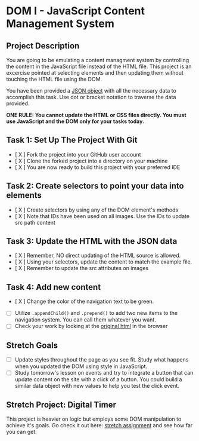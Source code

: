 # DOM I - JavaScript Content Management System

## Project Description
You are going to be emulating a content managment system by controlling the content in the JavaScript file instead of the HTML file. This project is an excercise pointed at selecting elements and then updating them without touching the HTML file using the DOM.

You have been provided a [JSON object](js/index.js) with all the necessary data to accomplish this task.  Use dot or bracket notation to traverse the data provided.

**ONE RULE: You cannot update the HTML or CSS files directly.  You must use JavaScript and the DOM only for your tasks today.**

## Task 1: Set Up The Project With Git

* [ X ] Fork the project into your GitHub user account
* [ X ] Clone the forked project into a directory on your machine
* [ X ] You are now ready to build this project with your preferred IDE

## Task 2: Create selectors to point your data into elements
* [ X ] Create selectors by using any of the DOM element's methods
* [ X ] Note that IDs have been used on all images.  Use the IDs to update src path content

## Task 3: Update the HTML with the JSON data
* [ X ] Remember, NO direct updating of the HTML source is allowed.
* [ X ] Using your selectors, update the content to match the example file.
* [ X ] Remember to update the src attributes on images

## Task 4: Add new content
* [ X ] Change the color of the navigation text to be green.
* [ ] Utilize `.appendChild()` and `.prepend()` to add two new items to the navigation system. You can call them whatever you want.
* [ ] Check your work by looking at the [original html](original.html) in the browser

## Stretch Goals
* [ ] Update styles throughout the page as you see fit.  Study what happens when you updated the DOM using style in JavaScript.  
* [ ] Study tomorrow's lesson on events and try to integrate a button that can update content on the site with a click of a button.  You could build a similar data object with new values to help you test the click event.

## Stretch Project: Digital Timer
This project is heavier on logic but employs some DOM manipulation to achieve it's goals.  Go check it out here: [stretch assignment](stretch-assignment) and see how far you can get. 